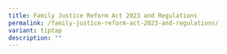 ```yaml
---
title: Family Justice Reform Act 2023 and Regulations
permalink: /family-justice-reform-act-2023-and-regulations/
variant: tiptap
description: ""
---
```

